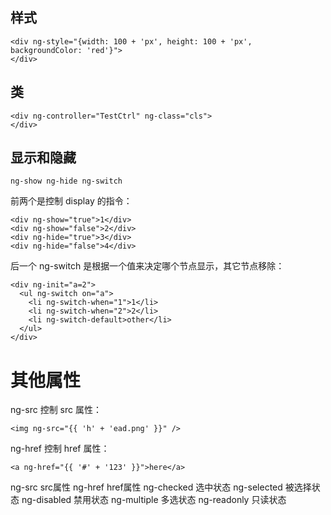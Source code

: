 ## 样式
```
<div ng-style="{width: 100 + 'px', height: 100 + 'px', backgroundColor: 'red'}">
</div>
```

## 类

```
<div ng-controller="TestCtrl" ng-class="cls">
</div>
```

## 显示和隐藏
```ng-show ng-hide ng-switch```

前两个是控制 display 的指令：

```
<div ng-show="true">1</div>
<div ng-show="false">2</div>
<div ng-hide="true">3</div>
<div ng-hide="false">4</div>
```

后一个 ng-switch 是根据一个值来决定哪个节点显示，其它节点移除：

```
<div ng-init="a=2">
  <ul ng-switch on="a">
    <li ng-switch-when="1">1</li>
    <li ng-switch-when="2">2</li>
    <li ng-switch-default>other</li>
  </ul>
</div>
```

# 其他属性 

ng-src 控制 src 属性：

```
<img ng-src="{{ 'h' + 'ead.png' }}" />
```

ng-href 控制 href 属性：

```
<a ng-href="{{ '#' + '123' }}">here</a>
```

ng-src src属性
ng-href href属性
ng-checked 选中状态
ng-selected 被选择状态
ng-disabled 禁用状态
ng-multiple 多选状态
ng-readonly 只读状态

